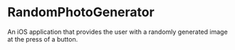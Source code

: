 # RandomPhotoGenerator
An iOS application that provides the user with a randomly generated image at the press of a button.
